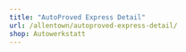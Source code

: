 ```yaml
---
title: "AutoProved Express Detail"
url: /allentown/autoproved-express-detail/
shop: Autowerkstatt
---
```


